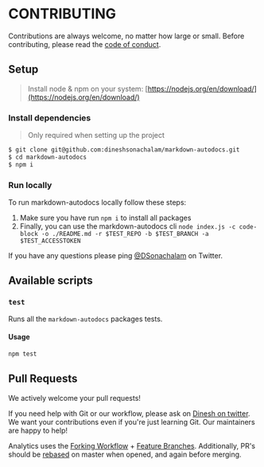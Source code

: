 # CONTRIBUTING

Contributions are always welcome, no matter how large or small. Before contributing,
please read the [code of conduct](CODE_OF_CONDUCT.md).

## Setup

> Install node & npm on your system: [https://nodejs.org/en/download/](https://nodejs.org/en/download/)

### Install dependencies

> Only required when setting up the project

```sh
$ git clone git@github.com:dineshsonachalam/markdown-autodocs.git
$ cd markdown-autodocs
$ npm i
```

### Run locally

To run markdown-autodocs locally follow these steps:
1. Make sure you have run `npm i` to install all packages
2. Finally, you can use the markdown-autodocs cli `node index.js -c code-block -o ./README.md -r $TEST_REPO -b $TEST_BRANCH -a $TEST_ACCESSTOKEN`

If you have any questions please ping [@DSonachalam](https://twitter.com/DSonachalam) on Twitter.

## Available scripts

### `test`

Runs all the `markdown-autodocs` packages tests.

#### Usage

```sh
npm test
```

## Pull Requests

We actively welcome your pull requests!

If you need help with Git or our workflow, please ask on [Dinesh on twitter](https://twitter.com/DSonachalam). We want your contributions even if you're just learning Git. Our maintainers are happy to help!

Analytics uses the [Forking Workflow](https://www.atlassian.com/git/tutorials/comparing-workflows/forking-workflow) + [Feature Branches](https://www.atlassian.com/git/tutorials/comparing-workflows/feature-branch-workflow). Additionally, PR's should be [rebased](https://www.atlassian.com/git/tutorials/merging-vs-rebasing) on master when opened, and again before merging.
